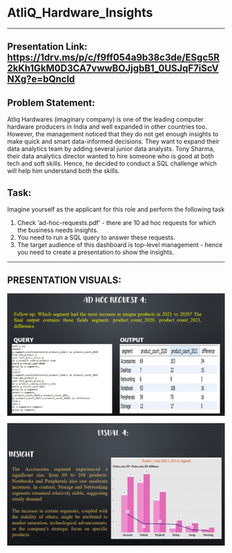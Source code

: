 # AtliQ_Hardware_Insights
---------------
Presentation Link: https://1drv.ms/p/c/f9ff054a9b38c3de/ESgc5R2kKh1GkM0D3CA7vwwBOJjgbB1_0USJqF7iScVNXg?e=bQncld
---------------------------------

Problem Statement:
----------------------------------
Atliq Hardwares (imaginary company) is one of the leading computer hardware producers in India and well expanded in other countries too.
However, the management noticed that they do not get enough insights to make quick and smart data-informed decisions. They want to expand their data analytics team by adding several junior data analysts. Tony Sharma, their data analytics director wanted to hire someone who is good at both tech and soft skills. Hence, he decided to conduct a SQL challenge which will help him understand both the skills.

Task:  
---------------------------------------
Imagine yourself as the applicant for this role and perform the following task

1.    Check ‘ad-hoc-requests.pdf’ - there are 10 ad hoc requests for which the business needs insights.
2.    You need to run a SQL query to answer these requests. 
3.    The target audience of this dashboard is top-level management - hence you need to create a presentation to show the insights.
----------------------------------------------------------
PRESENTATION VISUALS:
-------------------------------------------------------

![Alt text](https://github.com/KiranDatta16/AtliQ_Hardware_Insights/blob/d699535ea0e8fe1b4e002c432d84f884b75471a7/Screenshot%20(88).png)

![Alt text](https://github.com/KiranDatta16/AtliQ_Hardware_Insights/blob/61de1d4e098b8e932452fab86a17748de6aee0bd/Screenshot%20(89).png)
